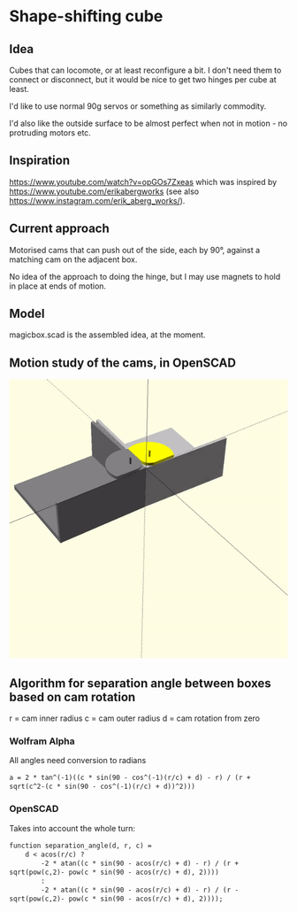 # Shape-shifting cube

## Idea

Cubes that can locomote, or at least reconfigure a bit. I don't need them to
connect or disconnect, but it would be nice to get two hinges per cube at
least.

I'd like to use normal 90g servos or something as similarly commodity.

I'd also like the outside surface to be almost perfect when not in motion - no
protruding motors etc. 

## Inspiration

https://www.youtube.com/watch?v=opGOs7Zxeas which was inspired by
https://www.youtube.com/erikabergworks (see also
https://www.instagram.com/erik_aberg_works/).

## Current approach

Motorised cams that can push out of the side, each by 90°, against a matching
cam on the adjacent box.

No idea of the approach to doing the hinge, but I may use magnets to hold in
place at ends of motion.

## Model

magicbox.scad is the assembled idea, at the moment.

## Motion study of the cams, in OpenSCAD

![](motion/motion_study.gif)

## Algorithm for separation angle between boxes based on cam rotation

r = cam inner radius
c = cam outer radius
d = cam rotation from zero

### Wolfram Alpha

All angles need conversion to radians

    a = 2 * tan^(-1)((c * sin(90 - cos^(-1)(r/c) + d) - r) / (r + sqrt(c^2-(c * sin(90 - cos^(-1)(r/c) + d))^2)))

### OpenSCAD

Takes into account the whole turn:

    function separation_angle(d, r, c) =
        d < acos(r/c) ?
            -2 * atan((c * sin(90 - acos(r/c) + d) - r) / (r + sqrt(pow(c,2)- pow(c * sin(90 - acos(r/c) + d), 2))))
            :
            -2 * atan((c * sin(90 - acos(r/c) + d) - r) / (r - sqrt(pow(c,2)- pow(c * sin(90 - acos(r/c) + d), 2))));
